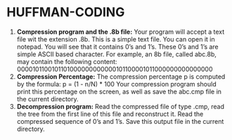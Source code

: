 # HUFFMAN-CODING

1. **Compression program and the .8b file:** 
   Your program will accept a text file wit the extension .8b. This is a simple text file.
   You can open it in notepad. You will see that it contains 0’s and 1’s. These 0’s
   and 1’s are simple ASCII based character. For example, an 8b file, called abc.8b,
   may contain the following content: 0000101100101101000000000000101100001011000000000000000
2. **Compression Percentage:**
   The compression percentage p is computed by the formula:  p = (1 - n/N) * 100
   Your compression program should print this percentage on the screen, as well as save the abc.cmp file in the current directory.
3. **Decompression program:**
    Read the compressed file of type .cmp, read the tree from the first line of this file and reconstruct it. Read the compressed sequence of 0’s and 1’s.
    Save this output file in the current directory.
